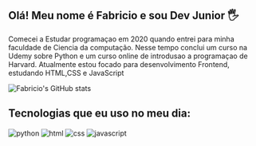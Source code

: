 ## Olá! Meu nome é Fabricio e sou Dev Junior 🖐️
Comecei a Estudar programaçao em 2020 quando entrei para minha faculdade de Ciencia da computação.
Nesse tempo conclui um curso na Udemy sobre Python e um curso online de introdusao a programaçao de Harvard.
Atualmente estou focado para desenvolvimento Frontend, estudando HTML,CSS e JavaScript

![Fabricio's GitHub stats](https://github-readme-stats.vercel.app/api?username=devfabriciol&show_icons=true&theme=radical)


## Tecnologias que eu uso no meu dia:

<div style="display: inline_block">
  <img align="center" alt="python" src="https://img.shields.io/badge/python-E34F26?style=for-the-badge&logo=python&logoColor=white" />
  <img align="center" alt="html" src="https://img.shields.io/badge/html-E34F26?style=for-the-badge&logo=html&logoColor=white" />
  <img align="center" alt="css" src="https://img.shields.io/badge/css-E34F26?style=for-the-badge&logo=css&logoColor=white" />
  <img align="center" alt="javascript" src="https://img.shields.io/badge/javascript-E34F26?style=for-the-badge&logo=javascript&logoColor=white" />
